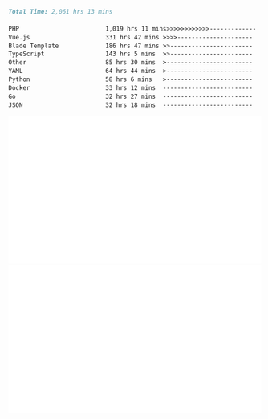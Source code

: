 <!--START_SECTION:waka-->

```markdown
Total Time: 2,061 hrs 13 mins

PHP                        1,019 hrs 11 mins>>>>>>>>>>>>-------------   47.48 %
Vue.js                     331 hrs 42 mins >>>>---------------------   15.45 %
Blade Template             186 hrs 47 mins >>-----------------------   08.70 %
TypeScript                 143 hrs 5 mins  >>-----------------------   06.67 %
Other                      85 hrs 30 mins  >------------------------   03.98 %
YAML                       64 hrs 44 mins  >------------------------   03.02 %
Python                     58 hrs 6 mins   >------------------------   02.71 %
Docker                     33 hrs 12 mins  -------------------------   01.55 %
Go                         32 hrs 27 mins  -------------------------   01.51 %
JSON                       32 hrs 18 mins  -------------------------   01.50 %
```

<!--END_SECTION:waka-->
<p align="center">
    <img src="https://raw.githubusercontent.com/rjp2525/rjp2525/output/generated/overview.svg">
    <img src="https://raw.githubusercontent.com/rjp2525/rjp2525/output/generated/languages.svg">
</p>
